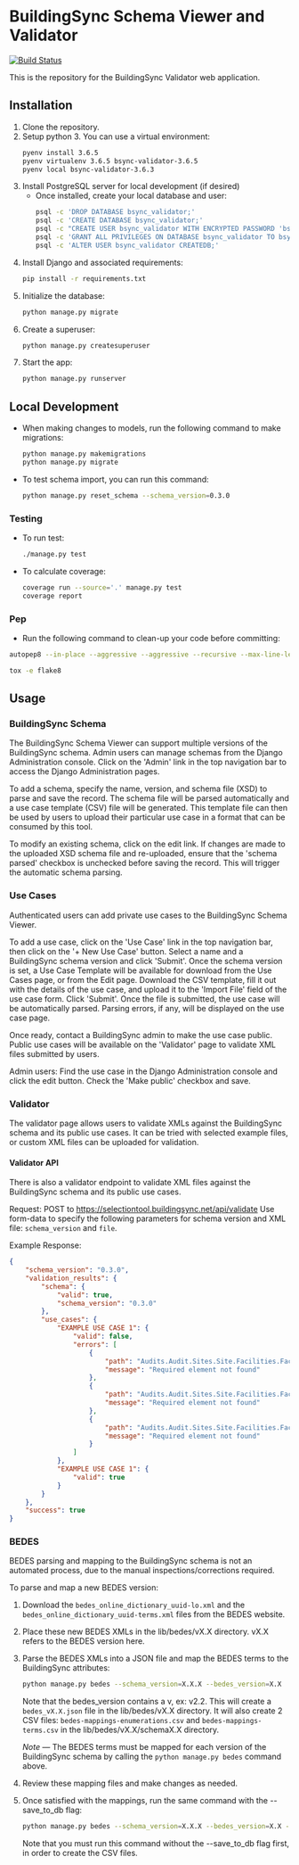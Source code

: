 # BuildingSync Schema Viewer and Validator

[![Build Status](https://travis-ci.org/BuildingSync/selection-tool.svg?branch=develop)](https://travis-ci.org/BuildingSync/selection-tool)

This is the repository for the BuildingSync Validator web application. 

## Installation

1. Clone the repository.
1. Setup python 3.  You can use a virtual environment:
    ```bash
    pyenv install 3.6.5 
    pyenv virtualenv 3.6.5 bsync-validator-3.6.5
    pyenv local bsync-validator-3.6.3
    ```   
1. Install PostgreSQL server for local development (if desired)
	* Once installed, create your local database and user:
		```bash
		psql -c 'DROP DATABASE bsync_validator;'
		psql -c 'CREATE DATABASE bsync_validator;'
		psql -c "CREATE USER bsync_validator WITH ENCRYPTED PASSWORD 'bsync_validator';"
		psql -c 'GRANT ALL PRIVILEGES ON DATABASE bsync_validator TO bsync_validator;'
		psql -c 'ALTER USER bsync_validator CREATEDB;'
		```
1. Install Django and associated requirements:
	```bash
	pip install -r requirements.txt
	```
1.  Initialize the database:
	```bash
	python manage.py migrate
	```	
1.  Create a superuser:
	```bash
	python manage.py createsuperuser
	```
1. Start the app:
	```bash
	python manage.py runserver
	```


## Local Development

* When making changes to models, run the following command to make migrations:
	```bash
	python manage.py makemigrations
	python manage.py migrate
	```

* To test schema import, you can run this command:
	```bash
	python manage.py reset_schema --schema_version=0.3.0
	```


### Testing

* To run test:
   ```bash
   ./manage.py test
   ```

* To calculate coverage:
    ```bash
    coverage run --source='.' manage.py test
    coverage report
    ```

### Pep

* Run the following command to clean-up your code before committing:
```bash
autopep8 --in-place --aggressive --aggressive --recursive --max-line-length 100 --ignore E501,E402,W503,E731 --exclude=conf.py,structure.py .

tox -e flake8
```

## Usage

### BuildingSync Schema

The BuildingSync Schema Viewer can support multiple versions of the BuildingSync schema.  Admin users can manage schemas from the Django Administration console.  Click on the 'Admin' link in the top navigation bar to access the Django Administration pages.

To add a schema, specify the name, version, and schema file (XSD) to parse and save the record.  The schema file will be parsed automatically and a use case template (CSV) file will be generated.
This template file can then be used by users to upload their particular use case in a format that can be consumed by this tool.

To modify an existing schema, click on the edit link.  If changes are made to the uploaded XSD schema file and re-uploaded, ensure that the 'schema parsed' checkbox is unchecked before saving the record.  This will trigger the automatic schema parsing.


### Use Cases

Authenticated users can add private use cases to the BuildingSync Schema Viewer.

To add a use case, click on the 'Use Case' link in the top navigation bar, then click on the '+ New Use Case' button.
Select a name and a BuildingSync schema version and click 'Submit'.  Once the schema version is set, a Use Case Template will be available for download from the Use Cases page, or from the Edit page.  Download the CSV template, fill it out with the details of the use case, and upload it to the 'Import File' field of the use case form. Click 'Submit'.  Once the file is submitted, the use case will be automatically parsed.  Parsing errors, if any, will be displayed on the use case page.

Once ready, contact a BuildingSync admin to make the use case public. Public use cases will be available on the 'Validator' page to validate XML files submitted by users.

Admin users: Find the use case in the Django Administration console and click the edit button.  Check the 'Make public' checkbox and save.

### Validator

The validator page allows users to validate XMLs against the BuildingSync schema and its public use cases.  It can be tried with selected example files, or custom XML files can be uploaded for validation.

#### Validator API

There is also a validator endpoint to validate XML files against the BuildingSync schema and its public use cases.

Request: POST to https://selectiontool.buildingsync.net/api/validate
Use form-data to specify the following parameters for schema version and XML file:  ```schema_version``` and ```file```.

Example Response:
```json
{
    "schema_version": "0.3.0",
    "validation_results": {
        "schema": {
            "valid": true,
            "schema_version": "0.3.0"
        },
        "use_cases": {
            "EXAMPLE USE CASE 1": {
                "valid": false,
                "errors": [
                    {
                        "path": "Audits.Audit.Sites.Site.Facilities.Facility.ConditionedFloorsAboveGrade",
                        "message": "Required element not found"
                    },
                    {
                        "path": "Audits.Audit.Sites.Site.Facilities.Facility.ConditionedFloorsBelowGrade",
                        "message": "Required element not found"
                    },
                    {
                        "path": "Audits.Audit.Sites.Site.Facilities.Facility.UnconditionedFloorsAboveGrade",
                        "message": "Required element not found"
                    }
                ]
            },
            "EXAMPLE USE CASE 1": {
                "valid": true
            }
        }
    },
    "success": true
}
```

### BEDES

BEDES parsing and mapping to the BuildingSync schema is not an automated process, due to the manual inspections/corrections required.

To parse and map a new BEDES version:

1. Download the ```bedes_online_dictionary_uuid-lo.xml``` and the ```bedes_online_dictionary_uuid-terms.xml``` files from the BEDES website.

1. Place these new BEDES XMLs in the lib/bedes/vX.X directory.  vX.X refers to the BEDES version here.

1. Parse the BEDES XMLs into a JSON file and map the BEDES terms to the BuildingSync attributes:
    ```bash
    python manage.py bedes --schema_version=X.X.X --bedes_version=X.X
    ```
    Note that the bedes_version contains a v, ex: v2.2.
    This will create a ```bedes_vX.X.json``` file in the lib/bedes/vX.X directory.  It will also create 2 CSV files:  ```bedes-mappings-enumerations.csv``` and ```bedes-mappings-terms.csv``` in the lib/bedes/vX.X/schemaX.X directory.

    *Note* &mdash; The BEDES terms must be mapped for each version of the BuildingSync schema by calling the ```python manage.py bedes``` command above.

1. Review these mapping files and make changes as needed.

1. Once satisfied with the mappings, run the same command with the --save_to_db flag:
    ```bash
    python manage.py bedes --schema_version=X.X.X --bedes_version=X.X --save_to_db
    ```
    Note that you must run this command without the --save_to_db flag first, in order to create the CSV files.

